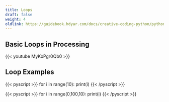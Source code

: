 ```yaml
---
title: Loops
draft: false
weight: 4
oldlink: https://guidebook.hdyar.com/docs/creative-coding-python/python-fundamentals/loops/
---
```


## Basic Loops in Processing
{{< youtube MyKxPgr0Qb0 >}}

## Loop Examples
{{< pyscript >}}
for i in range(10):
    print(i)
{{< /pyscript >}}

{{< pyscript >}}
for i in range(0,100,10):
    print(i)
{{< /pyscript >}}
